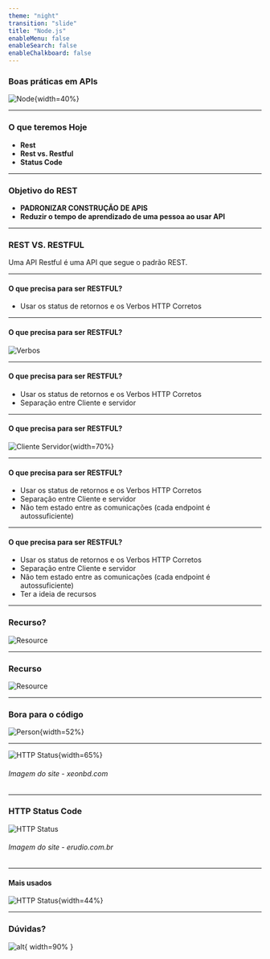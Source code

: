 ```yaml
---
theme: "night"
transition: "slide"
title: "Node.js"
enableMenu: false
enableSearch: false
enableChalkboard: false
---
```


### Boas práticas em APIs

![Node](https://okli.in/wp-content/uploads/2021/04/resticon-removebg-preview.png){width=40%}

---

### O que teremos Hoje

- **Rest**
- **Rest vs. Restful**
- **Status Code**

---

### Objetivo do REST

- **PADRONIZAR CONSTRUÇÃO DE APIS**
- **Reduzir o tempo de aprendizado de uma pessoa ao usar API**

---

### REST VS. RESTFUL

Uma API Restful é uma API que segue o padrão REST.

---

#### O que precisa para ser RESTFUL?

- Usar os status de retornos e os Verbos HTTP Corretos

---

#### O que precisa para ser RESTFUL?

![Verbos](./images/verbos.png)

---

#### O que precisa para ser RESTFUL?

- Usar os status de retornos e os Verbos HTTP Corretos
- Separação entre Cliente e servidor

---

#### O que precisa para ser RESTFUL?

![Cliente Servidor](./images/rest-api.png){width=70%}

---

#### O que precisa para ser RESTFUL?

- Usar os status de retornos e os Verbos HTTP Corretos
- Separação entre Cliente e servidor
- Não tem estado entre as comunicações
  (cada endpoint é autossuficiente)

---

#### O que precisa para ser RESTFUL?

- Usar os status de retornos e os Verbos HTTP Corretos
- Separação entre Cliente e servidor
- Não tem estado entre as comunicações
  (cada endpoint é autossuficiente)
- Ter a ideia de recursos

---

### Recurso?

![Resource](./images/resources.png)

---

### Recurso

![Resource](./images/resource-route.png)

---

### Bora para o código

![Person](./images/person.png){width=52%}

---

![HTTP Status](https://www.xeonbd.com/assets/uploads/2021/02/http-status-codes-1024x892.jpg){width=65%}

###### Imagem do site - xeonbd.com

---

### HTTP Status Code

![HTTP Status](https://www.erudio.com.br/blog/wp-content/uploads/2015/12/HTTP_StatusCodes_By_Group-1024x497.png)

###### Imagem do site - erudio.com.br

---

#### Mais usados

![HTTP Status](./images/statusCode.png){width=44%}

---

### Dúvidas?

![alt](https://media3.giphy.com/media/3o6MbudLhIoFwrkTQY/giphy.gif?cid=790b76117789c6161150915091725a365bdeac4e06fd01cd&rid=giphy.gif&ct=g){ width=90% }
